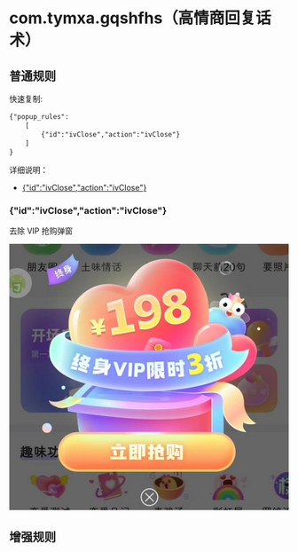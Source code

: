 # com.tymxa.gqshfhs（高情商回复话术）

## 普通规则

快速复制:
```
{"popup_rules":
    [
        {"id":"ivClose","action":"ivClose"}
    ]
}
```
详细说明：
- [{"id":"ivClose","action":"ivClose"}](#idivcloseactionivclose)

### {"id":"ivClose","action":"ivClose"}
去除 VIP 抢购弹窗

![](./assets/VIP抢购弹窗.jpg)


## 增强规则
